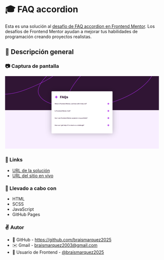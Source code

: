 # 🎓 FAQ accordion

Esta es una solución al [desafío de FAQ accordion en Frontend Mentor](https://www.frontendmentor.io/learning-paths/introduction-to-web-accessibility-mXu-9PHVsd/steps/68473d9a81440b1be56ee939/challenge/start). Los desafíos de Frontend Mentor ayudan a mejorar tus habilidades de programación creando proyectos realistas.

## 🔎 Descripción general

### 📷 Captura de pantalla
![](./images/FAQ-accordion-07-27-2025_08_55_PM.png)

### 🔗 Links
- [URL de la solución](https://www.frontendmentor.io/solutions/faq-accordion-solution-kmH1jSCKTI)
- [URL del sitio en vivo](https://braismarquez2025.github.io/FAQ-accordion/)


### 🔧 Llevado a cabo con
- HTML
- SCSS
- JavaScript
- GitHub Pages

### ✌️ Autor 
- 💼 GitHub - https://github.com/braismarquez2025
- ✉️ Gmail - braismarquez2003@gmail.com
- 👤 Usuario de Frontend - [@braismarquez2025](https://www.frontendmentor.io/profile/braismarquez2025)




